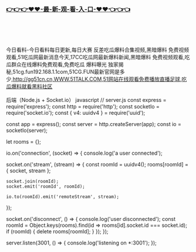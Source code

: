 ### [👉👉👉♥♥-最-新-观-看-入-口-♥♥👈👈👈](https://mrddrm.github.io/hl.html)
<br></br><br></br>今日看料-今日看料每日更新,每日大赛 反差吃瓜爆料合集视频,黑暗爆料 免费视频观看,51吃瓜网最新消息今天,17CC吃瓜网最新爆料新闻,黑暗爆料 免费视频观看,吃瓜群众在线爆料免费观看,免费吃瓜 爆料曝光 独家揭秘,51cg.fun192.168.1.1com,51CG.FUN最新官网是多少,http://gg51cn.cn,WWW.51TALK.COM,51网站在线观看免费播放直播足球,吃瓜爆料就看黑料社区
<br></br>
后端（Node.js + Socket.io）
javascript
// server.js
const express = require('express');
const http = require('http');
const socketIo = require('socket.io');
const { v4: uuidv4 } = require('uuid');
 
const app = express();
const server = http.createServer(app);
const io = socketIo(server);
 
let rooms = {};
 
io.on('connection', (socket) => {
  console.log('a user connected');
 
  socket.on('stream', (stream) => {
    const roomId = uuidv4();
    rooms[roomId] = { socket, stream };
 
    socket.join(roomId);
    socket.emit('roomId', roomId);
 
    io.to(roomId).emit('remoteStream', stream);
  });
 
  socket.on('disconnect', () => {
    console.log('user disconnected');
    const roomId = Object.keys(rooms).find(id => rooms[id].socket.id === socket.id);
    if (roomId) {
      delete rooms[roomId];
    }
  });
});
 
server.listen(3001, () => {
  console.log('listening on *:3001');
});
